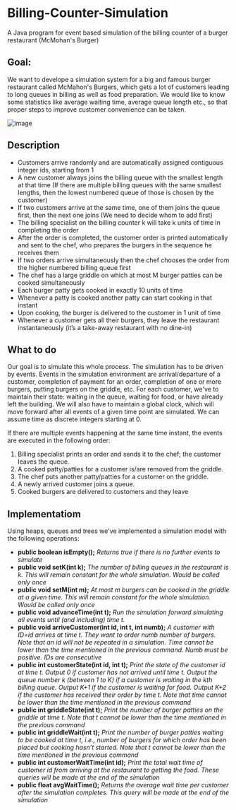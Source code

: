 # Billing-Counter-Simulation
A Java program for event based simulation of the billing counter of a burger restaurant (McMohan's Burger)

## Goal:
We want to develope a simulation system for a big and famous burger restaurant called McMahon's Burgers, which gets a lot of customers leading to long queues in billing as well as food preparation. We would like to know some statistics like average waiting time, average queue length etc., so that proper steps to improve customer convenience can be taken.

![image](https://user-images.githubusercontent.com/66300465/167696056-a5700888-3859-4166-b6c7-d32e1e31e21b.png)

## Description
 - Customers arrive randomly and are automatically assigned contiguous integer ids, starting from 1
 - A new customer always joins the billing queue with the smallest length at that time (If there are multiple billing queues with the same
smallest lengths, then the lowest numbered queue of those is chosen by the customer)
- If two customers arrive at the same time, one of them joins the queue first, then the next one joins (We need to decide whom to add first)
- The billing specialist on the billing counter k will take k units of time in completing the order
- After the order is completed, the customer order is printed automatically and sent to the chef, who prepares the burgers in the sequence he receives them
- If two orders arrive simultaneously then the chef chooses the order from the higher numbered billing queue first
- The chef has a large griddle on which at most M burger patties can be cooked simultaneously
- Each burger patty gets cooked in exactly 10 units of time
- Whenever a patty is cooked another patty can start cooking in that instant
- Upon cooking, the burger is delivered to the customer in 1 unit of time
- Whenever a customer gets all their burgers, they leave the restaurant instantaneously (it’s a take-away restaurant with no dine-in)

## What to do
Our goal is to simulate this whole process. The simulation has to be driven by events. Events in the simulation environment are arrival/departure of a customer, completion of payment for an order, completion of one or more burgers, putting burgers on the griddle, etc. For each customer, we've to maintain their state: waiting in the queue, waiting for food, or have already left the building. We will also have to maintain a global clock, which will move forward after all events of a given time point are simulated. We can assume time as discrete integers starting at 0.

If there are multiple events happening at the same time instant, the events are executed in the following order:
1. Billing specialist prints an order and sends it to the chef; the customer leaves the queue.
2. A cooked patty/patties for a customer is/are removed from the griddle.
3. The chef puts another patty/patties for a customer on the griddle.
4. A newly arrived customer joins a queue.
5. Cooked burgers are delivered to customers and they leave

## Implementatiom
Using heaps, queues and trees we've implemented a simulation model with the following operations:
 - **public boolean isEmpty();** *Returns true if there is no further events to simulate*
 - **public void setK(int k);** *The number of billing queues in the restaurant is k. This will remain constant for the whole simulation. Would be called only once*
 - **public void setM(int m);** *At most m burgers can be cooked in the griddle at a given time. This will remain constant for the whole simulation. Would be called only once*
 - **public void advanceTime(int t);** *Run the simulation forward simulating all events until (and including) time t.*
 - **public void arriveCustomer(int id, int t, int numb);** *A customer with ID=id arrives at time t. They want to order numb number of burgers. Note that an id will not be repeated in a simulation. Time cannot be lower than the time mentioned in the previous command. Numb must be positive. IDs are consecutive*
 - **public int customerState(int id, int t);** *Print the state of the customer id at time t. Output 0 if customer has not arrived until time t. Output the queue number k (between 1 to K) if a customer is waiting in the kth billing queue. Output K+1 if the customer is waiting for food. Output K+2 if the customer has received their order by time t. Note that time cannot be lower than the time mentioned in the previous command*
 - **public int griddleState(int t);** *Print the number of burger patties on the griddle at time t. Note that t cannot be lower than the time mentioned in the previous command*
 - **public int griddleWait(int t);** *Print the number of burger patties waiting to be cooked at time t, i.e., number of burgers for which order has been placed but cooking hasn’t started. Note that t cannot be lower than the time mentioned in the previous command*
 - **public int customerWaitTime(int id);** *Print the total wait time of customer id from arriving at the restaurant to getting the food. These queries will be made at the end of the simulation*
 - **public float avgWaitTime();** *Returns the average wait time per customer after the simulation completes. This query will be made at the end of the simulation*

